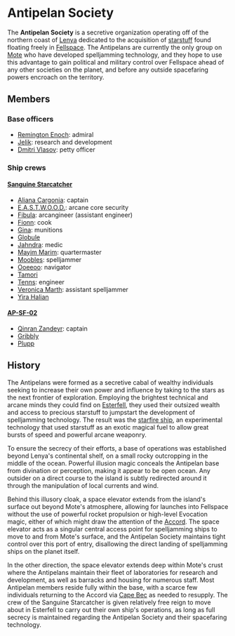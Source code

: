 # Antipelan Society

The **Antipelan Society** is a secretive organization operating off of the northern coast of [Lenya](../../ch-1-welcome-to-mote/esterfell/lenya/lenya.md) dedicated to the acquisition of [starstuff](../../ch-5-mote-treasures/starstuff.md) found floating freely in [Fellspace](../../ch-1-welcome-to-mote/fellspace.md). The Antipelans are currently the only group on [Mote](../../ch-1-welcome-to-mote/mote.md) who have developed spelljamming technology, and they hope to use this advantage to gain political and military control over Fellspace ahead of any other societies on the planet, and before any outside spacefaring powers encroach on the territory.

## Members

### Base officers

- [Remington Enoch](members/remington-enoch.md): admiral
- [Jelik](members/jelik.md): research and development
- [Dmitri Vlasov](members/dmitri-vlasov.md): petty officer

### Ship crews

#### [Sanguine Starcatcher](fleet/ap-sf-01-sanguine-starcatcher.md)

- [Aliana Cargonia](members/aliana-cargonia.md): captain
- [E.A.S.T.W.O.O.D.](members/eastwood.md): arcane core security
- [Fibula](members/fibula.md): arcangineer (assistant engineer)
- [Fionn](members/fionn.md): cook
- [Gina](members/gina.md): munitions
- [Globule](members/globule.md)
- [Jahndra](members/jahndra.md): medic
- [Mayim Marim](members/mayim-marim.md): quartermaster
- [Moobles](members/moobles.md): spelljammer
- [Ooeeoo](members/ooeeoo.md): navigator
- [Tamori](members/tamori.md)
- [Tenns](members/tenns.md): engineer
- [Veronica Marth](members/veronica-marth.md): assistant spelljammer
- [Yira Halian](members/yira-halian.md)

#### [AP-SF-02](fleet/ap-sf-02.md)

- [Qinran Zandeyr](members/qinran-zandeyr.md): captain
- [Gribbly](members/gribbly.md)
- [Plupp](members/plupp.md)

## History

The Antipelans were formed as a secretive cabal of wealthy individuals seeking to increase their own power and influence by taking to the stars as the next frontier of exploration. Employing the brightest technical and arcane minds they could find on [Esterfell](../../ch-1-welcome-to-mote/esterfell/esterfell.md), they used their outsized wealth and access to precious starstuff to jumpstart the development of spelljamming technology. The result was the [starfire ship](../../ch-5-mote-treasures/vehicles/starstuff-ships/starfire-ship.md), an experimental technology that used starstuff as an exotic magical fuel to allow great bursts of speed and powerful arcane weaponry.

To ensure the secrecy of their efforts, a base of operations was established beyond Lenya's continental shelf, on a small rocky outcropping in the middle of the ocean. Powerful illusion magic conceals the Antipelan base from divination or perception, making it appear to be open ocean. Any outsider on a direct course to the island is subtly redirected around it through the manipulation of local currents and wind.

Behind this illusory cloak, a space elevator extends from the island's surface out beyond Mote's atmosphere, allowing for launches into Fellspace without the use of powerful rocket propulsion or high-level Evocation magic, either of which might draw the attention of the [Accord](../../ch-2-people-of-mote/societies/esterfell-accord/esterfell-accord.md). The space elevator acts as a singular central access point for spelljamming ships to move to and from Mote's surface, and the Antipelan Society maintains tight control over this port of entry, disallowing the direct landing of spelljamming ships on the planet itself.

In the other direction, the space elevator extends deep within Mote's crust where the Antipelans maintain their fleet of laboratories for research and development, as well as barracks and housing for numerous staff. Most Antipelan members reside fully within the base, with a scarce few individuals returning to the Accord via [Cape Bec](../../ch-2-people-of-mote/societies/esterfell-accord/cape-bec/cape-bec.md) as needed to resupply. The crew of the Sanguine Starcatcher is given relatively free reign to move about in Esterfell to carry out their own ship's operations, as long as full secrecy is maintained regarding the Antipelan Society and their spacefaring technology.
